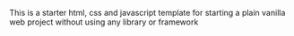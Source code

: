 This is a starter html, css and javascript template for starting a plain vanilla web project without using any library or framework
